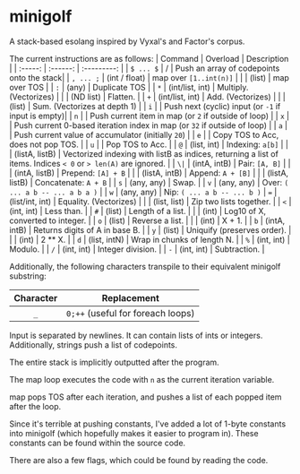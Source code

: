 # minigolf
A stack-based esolang inspired by Vyxal's and Factor's corpus.

The current instructions are as follows:
| Command | Overload | Description |
| :-----: | :------: | :---------: |
| `$ ... $` | / | Push an array of codepoints onto the stack|
| `, ... ;`     | (int / float)    | map over `[1..int(n)]` |
|         | (list)   | map over TOS |
| `:`     | (any)    | Duplicate TOS |
| `*`     | (int/list, int) | Multiply. (Vectorizes) |
|         | (ND list) | Flatten. |
| `+`     | (int/list, int) | Add. (Vectorizes) |
|         | (list) | Sum. (Vectorizes at depth 1) |
| `i`     |        | Push next (cyclic) input (or `-1` if input is empty)|
| `n`     |        | Push current item in map (or `2` if outside of loop) |
| `x`     |        | Push current 0-based iteration index in map (or `32` if outside of loop) |
| `a`     |        | Push current value of accumulator (initially `20`) |
| `e`     |        | Copy TOS to Acc, does not pop TOS. |
| `u`     |        | Pop TOS to Acc. |
| `@`     | (list, int) | Indexing: `a[b]` |
|         | (listA, listB) | Vectorized indexing with listB as indices, returning a list of items. Indices `< 0` or `> len(A)` are ignored. |
| `\|`     | (intA, intB) | Pair: `[A, B]` |
|         | (intA, listB) | Prepend: `[A] + B` |
|         | (listA, intB) | Append: `A + [B]` |
|         | (listA, listB) | Concatenate: `A + B` |
| `s`     | (any, any) | Swap. |
| `v`     | (any, any) | Over: `( ... a b -- ... a b a )` |
| `w`     | (any, any) | Nip: `( ... a b -- ... b )`
| `=`     | (list/int, int) | Equality. (Vectorizes) |
|         | (list, list) | Zip two lists together. |
| `<`     | (int, int) | Less than. |
| `#`     | (list) | Length of a list. |
|         | (int)  | Log10 of X, converted to integer. |
| `o`     | (list) | Reverse a list. |
|         | (int)  | X + 1. |
| `b`     | (intA, intB) | Returns digits of A in base B. |
| `y`     | (list)     | Uniquify (preserves order). |
|         | (int)      | 2 ** X. |
| `d`     | (list, intN) | Wrap in chunks of length N. |
| `%`     | (int, int) | Modulo. |
| `/`     | (int, int) | Integer division. |
| `-`     | (int, int) | Subtraction. |



Additionally, the following characters transpile to their equivalent minigolf substring:

| Character | Replacement |
| :-------: | :---------: |
| `_`       | `0;++` (useful for foreach loops) |

Input is separated by newlines. It can contain lists of ints or integers. Additionally, strings push a list of codepoints.

The entire stack is implicitly outputted after the program.

The map loop executes the code with `n` as the current iteration variable.

map pops TOS after each iteration, and pushes a list of each popped item after the loop.

Since it's terrible at pushing constants, I've added a lot of 1-byte constants into minigolf (which hopefully makes it easier to program in). These constants can be found within the source code.

There are also a few flags, which could be found by reading the code.
